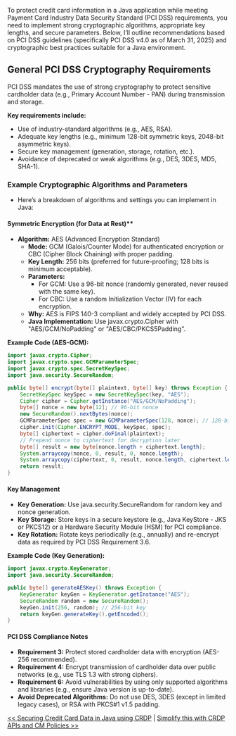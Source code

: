 To protect credit card information in a Java application while meeting Payment Card Industry Data Security Standard (PCI DSS) requirements, you need to implement strong cryptographic algorithms, appropriate key lengths, and secure parameters. 
Below, I’ll outline recommendations based on PCI DSS guidelines (specifically PCI DSS v4.0 as of March 31, 2025) and cryptographic best practices suitable for a Java environment.

## General PCI DSS Cryptography Requirements
PCI DSS mandates the use of strong cryptography to protect sensitive cardholder data (e.g., Primary Account Number - PAN) during transmission and storage. 

**Key requirements include:**
- Use of industry-standard algorithms (e.g., AES, RSA).
- Adequate key lengths (e.g., minimum 128-bit symmetric keys, 2048-bit asymmetric keys).
- Secure key management (generation, storage, rotation, etc.).
- Avoidance of deprecated or weak algorithms (e.g., DES, 3DES, MD5, SHA-1).

### Example Cryptographic Algorithms and Parameters
- Here’s a breakdown of algorithms and settings you can implement in Java:

#### Symmetric Encryption (for Data at Rest)**
* **Algorithm:** AES (Advanced Encryption Standard)
  * **Mode:** GCM (Galois/Counter Mode) for authenticated encryption or CBC (Cipher Block Chaining) with proper padding.
  * **Key Length:** 256 bits (preferred for future-proofing; 128 bits is minimum acceptable).
  * **Parameters:**
    * For GCM: Use a 96-bit nonce (randomly generated, never reused with the same key).
    * For CBC: Use a random Initialization Vector (IV) for each encryption.
  * **Why:** AES is FIPS 140-3 compliant and widely accepted by PCI DSS.
  * **Java Implementation:** Use javax.crypto.Cipher with "AES/GCM/NoPadding" or "AES/CBC/PKCS5Padding".
 
**Example Code (AES-GCM):**
```java
import javax.crypto.Cipher;
import javax.crypto.spec.GCMParameterSpec;
import javax.crypto.spec.SecretKeySpec;
import java.security.SecureRandom;

public byte[] encrypt(byte[] plaintext, byte[] key) throws Exception {
    SecretKeySpec keySpec = new SecretKeySpec(key, "AES");
    Cipher cipher = Cipher.getInstance("AES/GCM/NoPadding");
    byte[] nonce = new byte[12]; // 96-bit nonce
    new SecureRandom().nextBytes(nonce);
    GCMParameterSpec spec = new GCMParameterSpec(128, nonce); // 128-bit tag length
    cipher.init(Cipher.ENCRYPT_MODE, keySpec, spec);
    byte[] ciphertext = cipher.doFinal(plaintext);
    // Prepend nonce to ciphertext for decryption later
    byte[] result = new byte[nonce.length + ciphertext.length];
    System.arraycopy(nonce, 0, result, 0, nonce.length);
    System.arraycopy(ciphertext, 0, result, nonce.length, ciphertext.length);
    return result;
}
```

#### Key Management
* **Key Generation:** Use java.security.SecureRandom for random key and nonce generation.
* **Key Storage:** Store keys in a secure keystore (e.g., Java KeyStore - JKS or PKCS12) or a Hardware Security Module (HSM) for PCI compliance.
* **Key Rotation:** Rotate keys periodically (e.g., annually) and re-encrypt data as required by PCI DSS Requirement 3.6.

**Example Code (Key Generation):**
```java
import javax.crypto.KeyGenerator;
import java.security.SecureRandom;

public byte[] generateAESKey() throws Exception {
    KeyGenerator keyGen = KeyGenerator.getInstance("AES");
    SecureRandom random = new SecureRandom();
    keyGen.init(256, random); // 256-bit key
    return keyGen.generateKey().getEncoded();
}
```

#### PCI DSS Compliance Notes

* **Requirement 3:** Protect stored cardholder data with encryption (AES-256 recommended).
* **Requirement 4:** Encrypt transmission of cardholder data over public networks (e.g., use TLS 1.3 with strong ciphers).
* **Requirement 6:** Avoid vulnerabilities by using only supported algorithms and libraries (e.g., ensure Java version is up-to-date).
* **Avoid Deprecated Algorithms:** Do not use DES, 3DES (except in limited legacy cases), or RSA with PKCS#1 v1.5 padding.

[<< Securing Credit Card Data in Java using CRDP](https://github.com/anugram/data-ebook/blob/main/chapters/01-securing-credit-card-java-crdp.md) | [Simplify this with CRDP APIs and CM Policies >>](https://github.com/anugram/data-ebook/blob/main/chapters/102-javax-crypto-vs-crdp.md)
